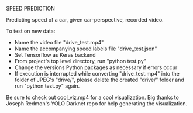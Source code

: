 SPEED PREDICTION

Predicting speed of a car, given car-perspective, recorded video.

To test on new data:
- Name the video file "drive_test.mp4"
- Name the accompanying speed labels file "drive_test.json"
- Set Tensorflow as Keras backend
- From project's top level directory, run "python test.py"
- Change the versions Python packages as necessary if errors occur
- If execution is interrupted while converting "drive_test.mp4" into the folder of JPEG's
    "drive/", please delete the created "drive/" folder and run "python test.py" again.


Be sure to check out cool_viz.mp4 for a cool visualization. Big thanks to Joseph Redmon's YOLO Darknet repo for help generating the visualization.
